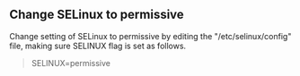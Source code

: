 ## Change SELinux to permissive
Change setting of SELinux to permissive by editing the "/etc/selinux/config" file, making sure SELINUX flag is set as follows.


> SELINUX=permissive


